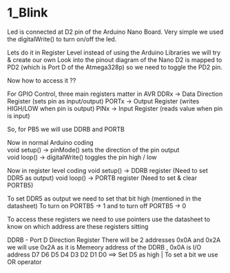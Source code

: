 # 1_Blink
Led is connected at D2 pin of the Arduino Nano Board.
Very simple we used the digitalWrite() to turn on/off the led.

Lets do it in Register Level instead of using the Arduino Libraries we will try & create our own
Look into the pinout diagram of the Nano D2 is mapped to PD2 (which is Port D of the Atmega328p)
so we need to toggle the PD2 pin.

Now how to access it ??

For GPIO Control, three main registers matter in AVR
DDRx -> Data Direction Register (sets pin as input/output)
PORTx -> Output Register (writes HIGH/LOW when pin is output)
PINx -> Input Register (reads value when pin is input)

So, for PB5 we will use DDRB and PORTB

Now in normal Arduino coding  
void setup() -> pinMode() sets the direction of the pin output  
void loop() -> digitalWrite() toggles the pin high / low

Now in register level coding 
void setup() -> DDRB register (Need to set DDR5 as output) 
void loop() -> PORTB register (Need to set & clear PORTB5)

To set DDR5 as output we need to set that bit high (mentioned in the datasheet)
To turn on PORTB5 -> 1 and to turn off PORTB5 -> 0

To access these registers we need to use pointers
use the datasheet to know on which address are these registers sitting 

DDRB - Port D Direction Register 
There will be 2 addresses 0x0A and 0x2A we will use 0x2A as it is Memeory address of the DDRB , 0x0A is I/O address
D7 D6 D5 D4 D3 D2 D1 D0 ==> Set D5 as high | To set a bit we use OR operator 
